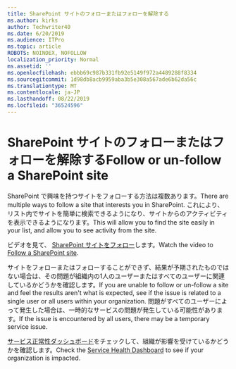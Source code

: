 ```yaml
---
title: SharePoint サイトのフォローまたはフォローを解除する
ms.author: kirks
author: Techwriter40
ms.date: 6/20/2019
ms.audience: ITPro
ms.topic: article
ROBOTS: NOINDEX, NOFOLLOW
localization_priority: Normal
ms.assetid: ''
ms.openlocfilehash: ebbb69c987b331fb92e5149f972a4489288f8334
ms.sourcegitcommit: 1d98db8acb9959aba3b5e308a567ade6b62da56c
ms.translationtype: MT
ms.contentlocale: ja-JP
ms.lasthandoff: 08/22/2019
ms.locfileid: "36524596"
---
```

# <a name="follow-or-un-follow-a-sharepoint-site"></a><span data-ttu-id="a73b0-102">SharePoint サイトのフォローまたはフォローを解除する</span><span class="sxs-lookup"><span data-stu-id="a73b0-102">Follow or un-follow a SharePoint site</span></span>

<span data-ttu-id="a73b0-103">SharePoint で興味を持つサイトをフォローする方法は複数あります。</span><span class="sxs-lookup"><span data-stu-id="a73b0-103">There are multiple ways to follow a site that interests you in SharePoint.</span></span> <span data-ttu-id="a73b0-104">これにより、リスト内でサイトを簡単に検索できるようになり、サイトからのアクティビティを表示できるようになります。</span><span class="sxs-lookup"><span data-stu-id="a73b0-104">This will allow you to find the site easily in your list, and allow you to see activity from the site.</span></span> 

<span data-ttu-id="a73b0-105">ビデオを見て、 [SharePoint サイトをフォロー](https://support.office.com/article/Video-Follow-a-SharePoint-site-33DB6FA5-9528-45D7-BCC7-F9C1FAAACAE0)します。</span><span class="sxs-lookup"><span data-stu-id="a73b0-105">Watch the video to [Follow a SharePoint site](https://support.office.com/article/Video-Follow-a-SharePoint-site-33DB6FA5-9528-45D7-BCC7-F9C1FAAACAE0).</span></span> 

<span data-ttu-id="a73b0-106">サイトをフォローまたはフォローすることができず、結果が予期されたものではない場合は、その問題が組織内の1人のユーザーまたはすべてのユーザーに関連しているかどうかを確認します。</span><span class="sxs-lookup"><span data-stu-id="a73b0-106">If you are unable to follow or un-follow a site and feel the results aren't what is expected, see if the issue is related to a single user or all users within your organization.</span></span> <span data-ttu-id="a73b0-107">問題がすべてのユーザーによって発生した場合は、一時的なサービスの問題が発生している可能性があります。</span><span class="sxs-lookup"><span data-stu-id="a73b0-107">If the issue is encountered by all users, there may be a temporary service issue.</span></span> 

<span data-ttu-id="a73b0-108">[サービス正常性ダッシュボード](https://admin.microsoft.com/AdminPortal/Home#/servicehealth)をチェックして、組織が影響を受けているかどうかを確認します。</span><span class="sxs-lookup"><span data-stu-id="a73b0-108">Check the [Service Health Dashboard](https://admin.microsoft.com/AdminPortal/Home#/servicehealth) to see if your organization is impacted.</span></span>
